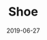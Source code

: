 --- 
title: Shoe
date: '2019-06-27'
thumb_image: images/mar-4yo/4yo-mar-shoe.jpg
thumb_image_alt: Shoe
image: images/mar-4yo/4yo-mar-shoe.jpg
image_alt: Shoe
template: project 
---	